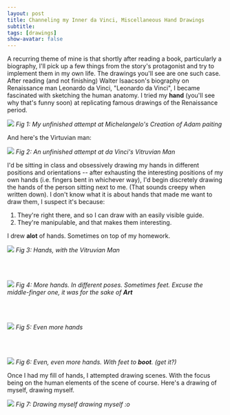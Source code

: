 ```yaml
---
layout: post
title: Channeling my Inner da Vinci, Miscellaneous Hand Drawings  
subtitle: 
tags: [drawings]
show-avatar: false
---
```


A recurring theme of mine is that shortly after reading a book, particularly a biography, I'll pick up a few things from the story's protagonist and try to implement them in my own life. The drawings you'll see are one such case. After reading (and not finishing) Walter Isaacson's biography on Renaissance man Leonardo da Vinci, "Leonardo da Vinci", I became fascinated with sketching the human anatomy. I tried my **hand** (you'll see why that's funny soon) at replicating famous drawings of the Renaissance period. 

![](/../../img/misc_hands_post/adam.png)
*Fig 1: My unfinished attempt at Michelangelo's Creation of Adam paiting*

And here's the Virtuvian man:

![](/../../img/misc_hands_post/torso.png)
*Fig 2: An unfinished attempt at da Vinci's Vitruvian Man*

I'd be sitting in class and obsessively drawing my hands in different positions and orientations -- after exhausting the interesting positions of my own hands (i.e. fingers bent in whichever way), I'd begin discretely drawing the hands of the person sitting next to me. (That sounds creepy when written down). I don't know what it is about hands that made me want to draw them, I suspect it's because: 

1. They're right there, and so I can draw with an easily visible guide. 
2. They're manipulable, and that makes them interesting.  

I drew **alot** of hands. Sometimes on top of my homework.  

![](/../../img/misc_hands_post/more_hands_2.png)
*Fig 3: Hands, with the Vitruvian Man*

<br/><br/>

![](/../../img/misc_hands_post/hands.png)
*Fig 4: More hands. In different poses. Sometimes feet. Excuse the middle-finger one, it was for the sake of **Art***

<br/><br/>

![](/../../img/misc_hands_post/more_hands_3.png)
*Fig 5: Even more hands*

<br/><br/>

![](/../../img/misc_hands_post/more_hands.png)
*Fig 6: Even, even more hands. With feet to **boot**. (get it?)*

Once I had my fill of hands, I attempted drawing scenes. With the focus being on the human elements of the scene of course. Here's a drawing of myself, drawing myself. 

![](/../../img/misc_hands_post/hammock.png)
*Fig 7: Drawing myself drawing myself :o*
